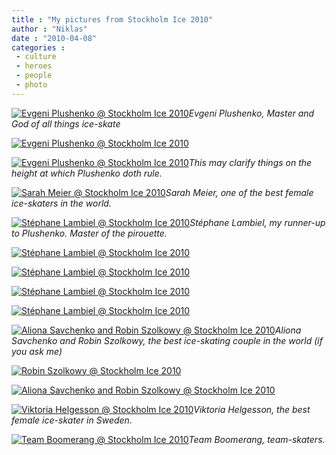 ```yaml
---
title : "My pictures from Stockholm Ice 2010"
author : "Niklas"
date : "2010-04-08"
categories : 
 - culture
 - heroes
 - people
 - photo
---
```


[![](http://farm5.static.flickr.com/4029/4501410513_c62bc4cae1.jpg "Evgeni Plushenko @ Stockholm Ice 2010")](http://www.flickr.com/photos/pivic/4501410513/)_Evgeni Plushenko, Master and God of all things ice-skate_

[![](http://farm5.static.flickr.com/4005/4502043382_8dca0508e9.jpg "Evgeni Plushenko @ Stockholm Ice 2010")](http://www.flickr.com/photos/pivic/4502043382/)

[![](http://farm5.static.flickr.com/4002/4501409569_6ce6935237.jpg "Evgeni Plushenko @ Stockholm Ice 2010")](http://www.flickr.com/photos/pivic/4501409569/)_This may clarify things on the height at which Plushenko doth rule._

[![](http://farm5.static.flickr.com/4044/4502038656_d9e36463bb.jpg "Sarah Meier @ Stockholm Ice 2010")](http://www.flickr.com/photos/pivic/4502038656/)_Sarah Meier, one of the best female ice-skaters in the world._

[![](http://farm3.static.flickr.com/2738/4502043098_393d742753.jpg "Stéphane Lambiel @ Stockholm Ice 2010")](http://www.flickr.com/photos/pivic/4502043098/)_Stéphane Lambiel, my runner-up to Plushenko. Master of the pirouette._

[![](http://farm5.static.flickr.com/4057/4501408271_9555492657.jpg "Stéphane Lambiel @ Stockholm Ice 2010")](http://www.flickr.com/photos/pivic/4501408271/)

[![](http://farm5.static.flickr.com/4009/4501407087_c3d2314df6.jpg "Stéphane Lambiel @ Stockholm Ice 2010")](http://www.flickr.com/photos/pivic/4501407087/)

[![](http://farm3.static.flickr.com/2769/4501406489_081e335bf4.jpg "Stéphane Lambiel @ Stockholm Ice 2010")](http://www.flickr.com/photos/pivic/4501406489/)

[![](http://farm3.static.flickr.com/2743/4502040754_f79c21c62b.jpg "Stéphane Lambiel @ Stockholm Ice 2010")](http://www.flickr.com/photos/pivic/4502040754/)

[![](http://farm5.static.flickr.com/4002/4502039598_202ff55927.jpg "Aliona Savchenko and Robin Szolkowy @ Stockholm Ice 2010")](http://www.flickr.com/photos/pivic/4502039598/)_Aliona Savchenko and Robin Szolkowy, the best ice-skating couple in the world (if you ask me)_

[![](http://farm3.static.flickr.com/2763/4501408705_f8ccfd889b.jpg "Robin Szolkowy @ Stockholm Ice 2010")](http://www.flickr.com/photos/pivic/4501408705/)

[![](http://farm3.static.flickr.com/2723/4502040286_6fb4e63b65.jpg "Aliona Savchenko and Robin Szolkowy @ Stockholm Ice 2010")](http://www.flickr.com/photos/pivic/4502040286/)

[![](http://farm3.static.flickr.com/2719/4501404695_708294a7ae.jpg "Viktoria Helgesson @ Stockholm Ice 2010")](http://www.flickr.com/photos/pivic/4501404695/)_Viktoria Helgesson, the best female ice-skater in Sweden._

[![](http://farm5.static.flickr.com/4039/4501407955_ecd040e4d9.jpg "Team Boomerang @ Stockholm Ice 2010")](http://www.flickr.com/photos/pivic/4501407955/)_Team Boomerang, team-skaters._
